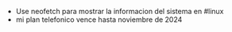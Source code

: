- Use neofetch para mostrar la informacion del sistema en #linux
- mi plan telefonico vence hasta noviembre de 2024